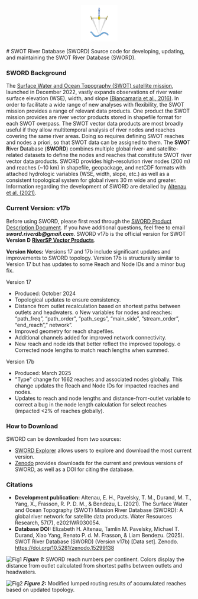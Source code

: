 <p align="center">
    <img src="https://github.com/ealtenau/SWORD/blob/main/docs/figures%20/SWORD_Logo.png" width="100">
</p>
# SWOT River Database (SWORD)
Source code for developing, updating, and maintaining the SWOT River Database (SWORD).

### SWORD Background
The [Surface Water and Ocean Topography (SWOT) satellite mission](https://swot.jpl.nasa.gov/), launched in December 2022, vastly expands observations of river water surface elevation (WSE), width, and slope [(Biancamaria et al., 2016)](https://link.springer.com/chapter/10.1007/978-3-319-32449-4_6). In order to facilitate a wide range of new analyses with flexibility, the SWOT mission provides a range of relevant data products. One product the SWOT mission provides are river vector products stored in shapefile format for each SWOT overpass. The SWOT vector data products are most broadly useful if they allow multitemporal analysis of river nodes and reaches covering the same river areas. Doing so requires defining SWOT reaches and nodes a priori, so that SWOT data can be assigned to them. The **SWO**T **R**iver **D**atabase (**SWORD**) combines multiple global river- and satellite-related datasets to define the nodes and reaches that constitute SWOT river vector data products. SWORD provides high-resolution river nodes (200 m) and reaches (~10 km) in shapefile, geopackage, and netCDF formats with attached hydrologic variables (WSE, width, slope, etc.) as well as a consistent topological system for global rivers 30 m wide and greater. Information regarding the development of SWORD are detailed by [Altenau et al. (2021)](https://agupubs.onlinelibrary.wiley.com/doi/abs/10.1029/2021WR030054).

### Current Version: v17b
Before using SWORD, please first read through the [SWORD Product Description Document](https://drive.google.com/file/d/1_1qmuJhL_Yd6ThW2QE4gW0G1eHH_XAer/view?usp=sharing). If you have additional questions, feel free to email **_sword.riverdb@gmail.com_**. SWORD v17b is the official version for SWOT **Version D** [**RiverSP Vector Products**](https://podaac.jpl.nasa.gov/SWOT?tab=datasets-information&sections=about). 

**Version Notes:**
Versions 17 and 17b include significant updates and improvements to SWORD topology. Version 17b is structurally similar to Version 17 but has updates to some Reach and Node IDs and a minor bug fix. 

Version 17
- Produced: October 2024
- Topological updates to ensure consistency.
- Distance from outlet recalculation based on shortest paths between outlets and headwaters. o New variables for nodes and reaches: “path_freq”, “path_order”, “path_segs”, “main_side”,
“stream_order”, “end_reach”,” network”.
- Improved geometry for reach shapefiles.
- Additional channels added for improved network connectivity.
- New reach and node ids that better reflect the improved topology. o Corrected node lengths to match reach lengths when summed.

Version 17b
- Produced: March 2025
- "Type" change for 1662 reaches and associated nodes globally. This change updates the Reach and Node IDs for impacted reaches and nodes. 
- Updates to reach and node lengths and distance-from-outlet variable to correct a bug in the node length calculation for select reaches (impacted <2% of reaches globally).

### How to Download
SWORD can be downloaded from two sources:
- [SWORD Explorer](https://www.swordexplorer.com/) allows users to explore and download the most current version. 
- [Zenodo](https://zenodo.org/records/15299138) provides downloads for the current and previous versions of SWORD, as well as a DOI for citing the database. 

### Citations
- **Development publication:** Altenau, E. H., Pavelsky, T. M., Durand, M. T., Yang, X., Frasson, R. P. D. M., & Bendezu, L. (2021). The Surface Water and Ocean Topography (SWOT) Mission River Database (SWORD): A global river network for satellite data products. Water Resources Research, 57(7), e2021WR030054.
- **Database DOI:** Elizabeth H. Altenau, Tamlin M. Pavelsky, Michael T. Durand, Xiao Yang, Renato P. d. M. Frasson, & Liam Bendezu. (2025). SWOT River Database (SWORD) (Version v17b) [Data set]. Zenodo. https://doi.org/10.5281/zenodo.15299138

![Fig1](https://github.com/ealtenau/SWORD/blob/main/docs/figures%20/global_map_dist_out_legend_basins_rch_numbers.png)
**_Figure 1:_** SWORD reach numbers per continent. Colors display the distance from outlet calculated from shortest paths between outlets and headwaters.

![Fig2](https://github.com/ealtenau/SWORD/blob/main/docs/figures%20/global_map_routing_legend.png)
**_Figure 2:_** Modified lumped routing results of accumulated reaches based on updated topology.